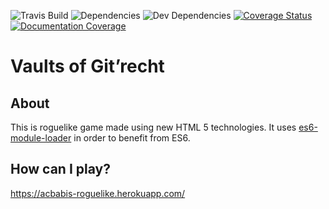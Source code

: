 ![Travis Build](https://img.shields.io/travis/acbabis/roguelike.svg)
![Dependencies](https://img.shields.io/david/acbabis/roguelike.svg)
![Dev Dependencies](https://img.shields.io/david/dev/acbabis/roguelike.svg)
[![Coverage Status](https://coveralls.io/repos/github/acbabis/roguelike/badge.svg?branch=master)](https://coveralls.io/github/acbabis/roguelike?branch=master)
[![Documentation Coverage](https://doc.esdoc.org/github.com/acbabis/roguelike/badge.svg)](https://doc.esdoc.org/github.com/acbabis/roguelike/source.html)

# Vaults of Git’recht

## About
This is roguelike game made using new HTML 5 technologies. It uses
[es6-module-loader](https://github.com/ModuleLoader/es6-module-loader) in order
to benefit from ES6.

## How can I play?
https://acbabis-roguelike.herokuapp.com/
